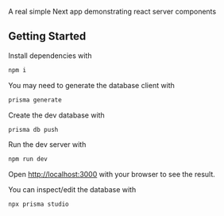 A real simple Next app demonstrating react server components

## Getting Started

Install dependencies with

```bash
npm i
```

You may need to generate the database client with

```bash
prisma generate
```

Create the dev database with

```bash
prisma db push
```

Run the dev server with

```bash
npm run dev
```

Open [http://localhost:3000](http://localhost:3000) with your browser to see the result.

You can inspect/edit the database with

```bash
npx prisma studio
```
